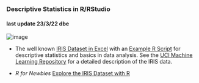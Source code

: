 ### Descriptive Statistics in R/RStudio
#### last update 23/3/22 dbe

![image](https://user-images.githubusercontent.com/52699611/159778162-5c266315-84d8-41c0-b79a-14f531aa895f.png)

+ The well known [IRIS Dataset in Excel](https://github.com/sawubona-gmbh/BINA-FS22-WORK/blob/main/LB06-DescriptiveStatistics/R/SampleData_Iris.pdf) with an [Example R Script](https://github.com/sawubona-gmbh/BINA-FS22-WORK/blob/main/LB06-DescriptiveStatistics/R/R-Code_Descriptive-STATISTICS_IRIS_v3.R)  for descriptive statistics and basics in data analysis. See the [UCI Machine Learning Repository](https://archive.ics.uci.edu/ml/datasets/iris) for a detailed description of the IRIS data.

+ *R for Newbies* [Explore the IRIS Dataset with R](https://medium.com/@data_datum/r-for-newbies-explore-the-iris-dataset-with-r-16d1987f9edd) 
 

